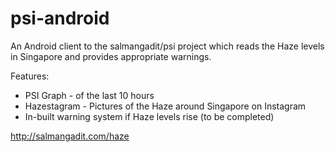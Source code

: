 psi-android
===========
An Android client to the salmangadit/psi project which reads the Haze levels in Singapore and provides appropriate warnings.

Features:
- PSI Graph - of the last 10 hours
- Hazestagram - Pictures of the Haze around Singapore on Instagram
- In-built warning system if Haze levels rise (to be completed)

http://salmangadit.com/haze
